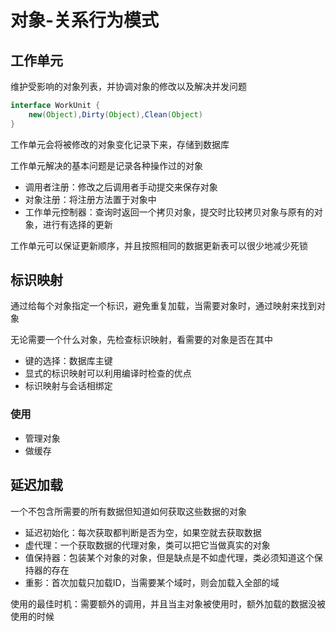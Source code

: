 # 对象-关系行为模式

## 工作单元

维护受影响的对象列表，并协调对象的修改以及解决并发问题

```java
interface WorkUnit {
    new(Object),Dirty(Object),Clean(Object)
}
```

工作单元会将被修改的对象变化记录下来，存储到数据库

工作单元解决的基本问题是记录各种操作过的对象

- 调用者注册：修改之后调用者手动提交来保存对象
- 对象注册：将注册方法置于对象中
- 工作单元控制器：查询时返回一个拷贝对象，提交时比较拷贝对象与原有的对象，进行有选择的更新

工作单元可以保证更新顺序，并且按照相同的数据更新表可以很少地减少死锁

## 标识映射

通过给每个对象指定一个标识，避免重复加载，当需要对象时，通过映射来找到对象

无论需要一个什么对象，先检查标识映射，看需要的对象是否在其中

- 键的选择：数据库主键
- 显式的标识映射可以利用编译时检查的优点
- 标识映射与会话相绑定

### 使用

- 管理对象
- 做缓存

## 延迟加载

一个不包含所需要的所有数据但知道如何获取这些数据的对象

- 延迟初始化：每次获取都判断是否为空，如果空就去获取数据
- 虚代理：一个获取数据的代理对象，类可以把它当做真实的对象
- 值保持器：包装某个对象的对象，但是缺点是不如虚代理，类必须知道这个保持器的存在
- 重影：首次加载只加载ID，当需要某个域时，则会加载入全部的域

使用的最佳时机：需要额外的调用，并且当主对象被使用时，额外加载的数据没被使用的时候

